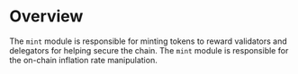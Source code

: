 # **Overview**

The `mint` module is responsible for minting tokens to reward validators and delegators for helping secure the chain. The `mint` module is responsible for the on-chain inflation rate manipulation.
